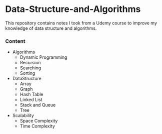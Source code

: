 # Data-Structure-and-Algorithms

This repository contains notes I took from a Udemy course to improve my knowledge of data structure and algorithms.

### Content

- Algorithms
  - Dynamic Programming
  - Recursion
  - Searching
  - Sorting
- DataStructure
  - Array
  - Graph
  - Hash Table
  - Linked List
  - Stack and Queue
  - Tree
- Scalability
  - Space Complexity
  - Time Complexity
